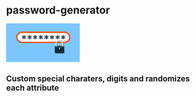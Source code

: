 # password-generator

<img src="pwd.jpg" alt="Password Generator" width="200"/>

## Custom special charaters, digits and randomizes each attribute



